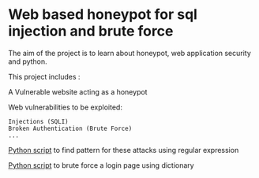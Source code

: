 # Web based honeypot for sql injection and brute force

The aim of the project is to learn about honeypot, web application security and python.

This project includes :

A Vulnerable website acting as a honeypot

Web vulnerabilities to be exploited:

```
Injections (SQLI)
Broken Authentication (Brute Force)
...
```

[Python script](https:/github.com/VikasGothwal/Honeypot/tree/master/stuff/logs\_searching/) to find pattern for these attacks using regular expression

[Python script](https://github.com/VikasGothwal/Honeypot/tree/master/stuff/attacks/brute\_force) to brute force a login page using dictionary



